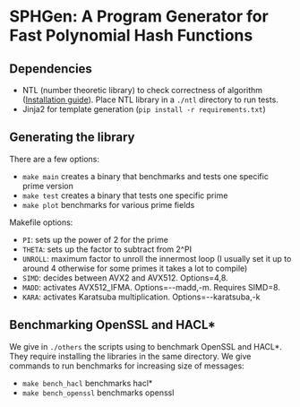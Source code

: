 # SPHGen: A Program Generator for Fast Polynomial Hash Functions

## Dependencies

- NTL (number theoretic library) to check correctness of algorithm ([Installation guide](https://libntl.org/doc/tour-unix.html)). Place NTL library in a `./ntl` directory to run tests.
- Jinja2 for template generation (`pip install -r requirements.txt`)

## Generating the library

There are a few options:
  - `make main` creates a binary that benchmarks and tests one specific prime version
  - `make test` creates a binary that tests one specific prime
  - `make plot` benchmarks for various prime fields

Makefile options:
  - `PI`: sets up the power of 2 for the prime
  - `THETA`: sets up the factor to subtract from 2^PI
  - `UNROLL`: maximum factor to unroll the innermost loop (I usually set it up to around 4 otherwise for some primes it takes a lot to compile)
  - `SIMD`: decides between AVX2 and AVX512. Options=4,8.
  - `MADD`: activates AVX512_IFMA. Options=--madd,-m. Requires SIMD=8.
  - `KARA`: activates Karatsuba multiplication. Options=--karatsuba,-k

## Benchmarking OpenSSL and HACL*
We give in `./others` the scripts using to benchmark OpenSSL and HACL*. They require installing the libraries in the same directory. We give commands to run benchmarks for increasing size of messages:
  - `make bench_hacl` benchmarks hacl*
  - `make bench_openssl` benchmarks openssl
